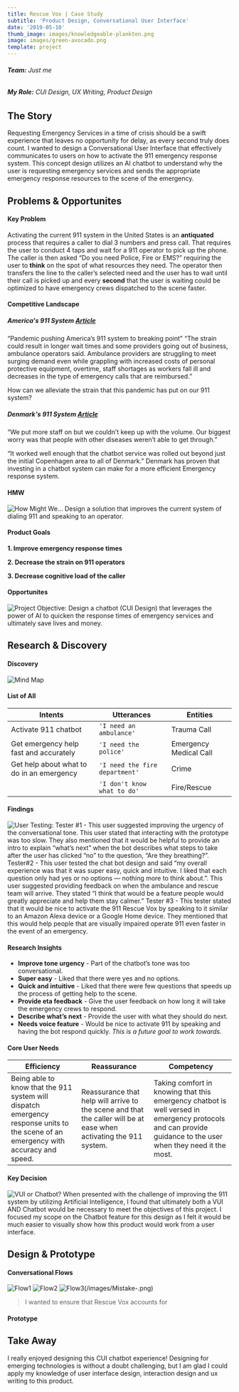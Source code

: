 ```yaml
---
title: Rescue Vox | Case Study
subtitle: 'Product Design, Conversational User Interface'
date: '2019-05-10'
thumb_image: images/knowledgeable-plankton.png
image: images/green-avocado.png
template: project
---
```

###### **Team:** Just me
###### **My Role:** CUI Design, UX Writing, Product Design

## The Story
Requesting Emergency Services in a time of crisis should be a swift experience that leaves no opportunity for delay, as every second truly does count. I wanted to design a Conversational User Interface that effectively communicates to users on how to activate the 911 emergency response system. This concept design utilizes an AI chatbot to understand why the user is requesting emergency services and sends the appropriate emergency response resources to the scene of the emergency.

## Problems & Opportunites
#### Key Problem

Activating the current 911 system in the United States is an **antiquated** process that requires a caller to dial 3 numbers and press call. That requires the user to conduct 4 taps and wait for a 911 operator to pick up the phone. The caller is then asked “Do you need Police, Fire or EMS?” requiring the user to **think** on the spot of what resources they need. The operator then transfers the line to the caller’s selected need and the user has to wait until their call is picked up and every **second** that the user is waiting could be optimized to have emergency crews dispatched to the scene faster.

#### Competitive Landscape
##### America's 911 System [Article](https://www.seattletimes.com/nation-world/nation/pandemic-pushing-americas-911-system-to-breaking-point-ambulance-operators-say/)
“Pandemic pushing America’s 911 system to breaking point”
“The strain could result in longer wait times and some providers going out of business, ambulance operators said. Ambulance providers are struggling to meet surging demand even while grappling with increased costs of personal protective equipment, overtime, staff shortages as workers fall ill and decreases in the type of emergency calls that are reimbursed.” 

How can we alleviate the strain that this pandemic has put on our 911 system?


##### Denmark's 911 System [Article](https://sifted.eu/articles/coronafiles-chatbots-helplines/)
“We put more staff on but we couldn’t keep up with the volume. Our biggest worry was that people with other diseases weren’t able to get through.”

“It worked well enough that the chatbot service was rolled out beyond just the initial Copenhagen area to all of Denmark.”
Denmark has proven that investing in a chatbot system can make for a more efficient Emergency response system.




#### HMW
![How Might We... Design a solution that improves the current system of dialing 911 and speaking to an operator.](/images/HMW.png)

#### Product Goals
**1. Improve emergency response times**

**2. Decrease the strain on 911 operators**

**3. Decrease cognitive load of the caller**

#### Opportunites

![Project Objective: Design a chatbot (CUI Design) that leverages the power of AI to quicken the response times of emergency services and ultimately save lives and money.](/images/project-objective.png)

## Research & Discovery
#### Discovery
![Mind Map](/images/mind-map.png)
#### List of All
|Intents                |Utterances                          |Entities                         |
|----------------|-------------------------------|-----------------------------|
|Activate 911 chatbot | `'I need an ambulance'`  | Trauma Call
Get emergency help fast and accurately|`'I need the police'`            |Emergency Medical Call            |
|Get help about what to do in an emergency           |`'I need the fire department'`             |Crime            |
|          |`'I don't know what to do'` |Fire/Rescue|

#### Findings
![User Testing: Tester #1 - This user suggested improving the urgency of the conversational tone. This user stated that interacting with the prototype was too slow. They also mentioned that it would be helpful to provide an intro to explain “what’s next” when the bot describes what steps to take after the user has clicked “no” to the question, “Are they breathing?”. Tester#2 - This user tested the chat bot design and said “my overall experience was that it was super easy, quick and intuitive. I liked that each question only had yes or no options — nothing more to think about.”. This user suggested providing feedback on when the ambulance and rescue team will arrive. They stated “I think that would be a feature people would greatly appreciate and help them stay calmer.” Tester #3 - This tester stated that it would be nice to activate the 911 Rescue Vox by speaking to it similar to an Amazon Alexa device or a Google Home device. They mentioned that this would help people that are visually impaired operate 911 even faster in the event of an emergency.](/images/user-testing.png)

#### Research Insights
- **Improve tone urgency** - Part of the chatbot’s tone was too conversational.
- **Super easy** - Liked that there were yes and no options.
- **Quick and intuitive**  - Liked that there were few questions that speeds up the process of getting help to the scene.
- **Provide eta feedback** - Give the user feedback on how long it will take the emergency crews to respond.
- **Describe what’s next** - Provide the user with what they should do next.
- **Needs voice feature** - Would be nice to activate 911 by speaking and having the bot respond quickly. *This is a future goal to work towards.*


#### Core User Needs
|Efficiency                |Reassurance                          |Competency                         |
|----------------|-------------------------------|-----------------------------|
|Being able to know that the 911 system will dispatch emergency response units to the scene of an emergency with accuracy and speed. |Reassurance that help will arrive to the scene and that the caller will be at ease when activating the 911 system. |Taking comfort in knowing that this emergency chatbot is well versed in emergency protocols and can provide guidance to the user when they need it the most.

#### Key Decision
![VUI or Chatbot? When presented with the challenge of improving the 911 system by utilizing Artificial Intelligence, I found that ultimately both a VUI AND Chatbot would be necessary to meet the objectives of this project. I focused my scope on the Chatbot feature for this design as I felt it would be much easier to visually show how this product would work from a user interface.](/images/decisions-made.png)

## Design & Prototype


#### Conversational Flows
![Flow1](/images/YES-BREATHING.png)
![Flow2](/images/NOT-BREATHING.png)
![Flow3](/images/Mistake-.png)(/images/Mistake-.png)

>I wanted to ensure that Rescue Vox accounts for 


#### Prototype


## Take Away
I really enjoyed designing this CUI chatbot experience! Designing for emerging technologies is without a doubt challenging, but I am glad I could apply my knowledge of user interface design, interaction design and ux writing to this product.